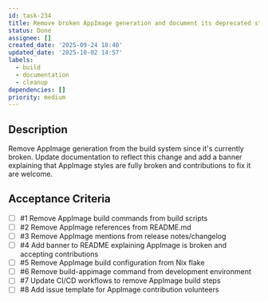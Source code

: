 ```yaml
---
id: task-234
title: Remove broken AppImage generation and document its deprecated status
status: Done
assignee: []
created_date: '2025-09-24 18:40'
updated_date: '2025-10-02 14:57'
labels:
  - build
  - documentation
  - cleanup
dependencies: []
priority: medium
---
```


## Description

Remove AppImage generation from the build system since it's currently broken. Update documentation to reflect this change and add a banner explaining that AppImage styles are fully broken and contributions to fix it are welcome.

## Acceptance Criteria
<!-- AC:BEGIN -->
- [ ] #1 Remove AppImage build commands from build scripts
- [ ] #2 Remove AppImage references from README.md
- [ ] #3 Remove AppImage mentions from release notes/changelog
- [ ] #4 Add banner to README explaining AppImage is broken and accepting contributions
- [ ] #5 Remove AppImage build configuration from Nix flake
- [ ] #6 Remove build-appimage command from development environment
- [ ] #7 Update CI/CD workflows to remove AppImage build steps
- [ ] #8 Add issue template for AppImage contribution volunteers
<!-- AC:END -->
